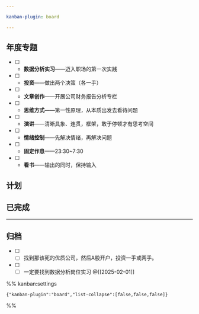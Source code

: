 ```yaml
---

kanban-plugin: board

---
```


## 年度专题

- [ ] - **数据分析实习**——迈入职场的第一次实践
- [ ] - **投资**——做出两个决策（各一手）
- [ ] - **文章创作**——开展公司财务报告分析专栏
- [ ] - **思维方式**——第一性原理，从本质出发去看待问题
- [ ] - **演讲**——清晰具象、连贯，框架，敢于停顿才有思考空间
- [ ] - **情绪控制**——先解决情绪，再解决问题
- [ ] - **固定作息**——23:30~7:30
- [ ] - **看书**——输出的同时，保持输入


## 计划



## 已完成



***

## 归档

- [ ] - [ ] 找到那该死的优质公司，然后A股开户，投资一手或两手。
- [ ] - [ ] 一定要找到数据分析岗位实习
	@[[2025-02-01]]

%% kanban:settings
```
{"kanban-plugin":"board","list-collapse":[false,false,false]}
```
%%
